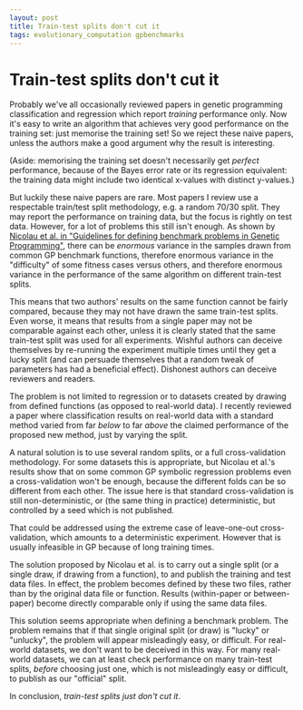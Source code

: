 ```yaml
---
layout: post
title: Train-test splits don't cut it
tags: evolutionary_computation gpbenchmarks
---
```


Train-test splits don't cut it
========

Probably we've all occasionally reviewed papers in genetic programming
classification and regression which report *training* performance
only. Now it's easy to write an algorithm that achieves very good
performance on the training set: just memorise the training set! So we
reject these naive papers, unless the authors make a good argument why
the result is interesting.

(Aside: memorising the training set doesn't necessarily get *perfect*
performance, because of the Bayes error rate or its regression
equivalent: the training data might include two identical x-values
with distinct y-values.)

But luckily these naive papers are rare. Most papers I review use a
respectable train/test split methodology, e.g. a random 70/30
split. They may report the performance on training data, but the focus
is rightly on test data. However, for a lot of problems this still
isn't enough.  As shown by
[Nicolau et al. in "Guidelines for defining benchmark problems in Genetic Programming"](http://ieeexplore.ieee.org/xpl/login.jsp?tp=&arnumber=7257019),
there can be *enormous* variance in the samples drawn from common GP
benchmark functions, therefore enormous variance in the "difficulty"
of some fitness cases versus others, and therefore enormous variance
in the performance of the same algorithm on different train-test
splits. 

This means that two authors' results on the same function cannot be
fairly compared, because they may not have drawn the same train-test
splits. Even worse, it means that results from a single paper may not
be comparable against each other, unless it is clearly stated that the
same train-test split was used for all experiments. Wishful authors
can deceive themselves by re-running the experiment multiple times
until they get a lucky split (and can persuade themselves that a
random tweak of parameters has had a beneficial effect). Dishonest
authors can deceive reviewers and readers.

The problem is not limited to regression or to datasets created by
drawing from defined functions (as opposed to real-world data). I
recently reviewed a paper where classification results on real-world
data with a standard method varied from far *below* to far *above* the
claimed performance of the proposed new method, just by varying the
split.

A natural solution is to use several random splits, or a full
cross-validation methodology. For some datasets this is appropriate,
but Nicolau et al.'s results show that on some common GP symbolic
regression problems even a cross-validation won't be enough, because
the different folds can be so different from each other. The issue
here is that standard cross-validation is still non-deterministic, or
(the same thing in practice) deterministic, but controlled by a seed
which is not published.

That could be addressed using the extreme case of leave-one-out
cross-validation, which amounts to a deterministic experiment. However
that is usually infeasible in GP because of long training times.

The solution proposed by Nicolau et al. is to carry out a single split
(or a single draw, if drawing from a function), to and publish the
training and test data files. In effect, the problem becomes defined
by these two files, rather than by the original data file or
function. Results (within-paper or between-paper) become directly
comparable only if using the same data files. 

This solution seems appropriate when defining a benchmark problem. The
problem remains that if that single original split (or draw) is
"lucky" or "unlucky", the problem will appear misleadingly easy, or
difficult. For real-world datasets, we don't want to be deceived in
this way. For many real-world datasets, we can at least check
performance on many train-test splits, *before* choosing just one,
which is not misleadingly easy or difficult, to publish as our
"official" split.

In conclusion, *train-test splits just don't cut it*.
